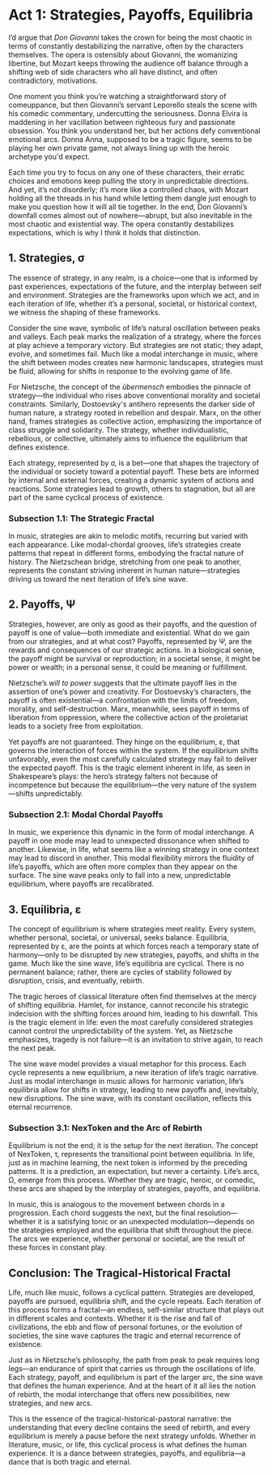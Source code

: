 # Act 1: Strategies, Payoffs, Equilibria
I’d argue that *Don Giovanni* takes the crown for being the most chaotic in terms of constantly destabilizing the narrative, often by the characters themselves. The opera is ostensibly about Giovanni, the womanizing libertine, but Mozart keeps throwing the audience off balance through a shifting web of side characters who all have distinct, and often contradictory, motivations.

One moment you think you’re watching a straightforward story of comeuppance, but then Giovanni’s servant Leporello steals the scene with his comedic commentary, undercutting the seriousness. Donna Elvira is maddening in her vacillation between righteous fury and passionate obsession. You think you understand her, but her actions defy conventional emotional arcs. Donna Anna, supposed to be a tragic figure, seems to be playing her own private game, not always lining up with the heroic archetype you'd expect.

Each time you try to focus on any one of these characters, their erratic choices and emotions keep pulling the story in unpredictable directions. And yet, it’s not disorderly; it’s more like a controlled chaos, with Mozart holding all the threads in his hand while letting them dangle just enough to make you question how it will all tie together. In the end, Don Giovanni’s downfall comes almost out of nowhere—abrupt, but also inevitable in the most chaotic and existential way. The opera constantly destabilizes expectations, which is why I think it holds that distinction.

## 1. Strategies, σ  
The essence of strategy, in any realm, is a choice—one that is informed by past experiences, expectations of the future, and the interplay between self and environment. Strategies are the frameworks upon which we act, and in each iteration of life, whether it’s a personal, societal, or historical context, we witness the shaping of these frameworks. 

Consider the sine wave, symbolic of life’s natural oscillation between peaks and valleys. Each peak marks the realization of a strategy, where the forces at play achieve a temporary victory. But strategies are not static; they adapt, evolve, and sometimes fail. Much like a modal interchange in music, where the shift between modes creates new harmonic landscapes, strategies must be fluid, allowing for shifts in response to the evolving game of life.

For Nietzsche, the concept of the *übermensch* embodies the pinnacle of strategy—the individual who rises above conventional morality and societal constraints. Similarly, Dostoevsky's antihero represents the darker side of human nature, a strategy rooted in rebellion and despair. Marx, on the other hand, frames strategies as collective action, emphasizing the importance of class struggle and solidarity. The strategy, whether individualistic, rebellious, or collective, ultimately aims to influence the equilibrium that defines existence.

Each strategy, represented by σ, is a bet—one that shapes the trajectory of the individual or society toward a potential payoff. These bets are informed by internal and external forces, creating a dynamic system of actions and reactions. Some strategies lead to growth, others to stagnation, but all are part of the same cyclical process of existence.

### Subsection 1.1: The Strategic Fractal
In music, strategies are akin to melodic motifs, recurring but varied with each appearance. Like modal-chordal grooves, life’s strategies create patterns that repeat in different forms, embodying the fractal nature of history. The Nietzschean bridge, stretching from one peak to another, represents the constant striving inherent in human nature—strategies driving us toward the next iteration of life’s sine wave.

## 2. Payoffs, Ψ  
Strategies, however, are only as good as their payoffs, and the question of payoff is one of value—both immediate and existential. What do we gain from our strategies, and at what cost? Payoffs, represented by Ψ, are the rewards and consequences of our strategic actions. In a biological sense, the payoff might be survival or reproduction; in a societal sense, it might be power or wealth; in a personal sense, it could be meaning or fulfillment.

Nietzsche’s *will to power* suggests that the ultimate payoff lies in the assertion of one’s power and creativity. For Dostoevsky’s characters, the payoff is often existential—a confrontation with the limits of freedom, morality, and self-destruction. Marx, meanwhile, sees payoff in terms of liberation from oppression, where the collective action of the proletariat leads to a society free from exploitation.

Yet payoffs are not guaranteed. They hinge on the equilibrium, ε, that governs the interaction of forces within the system. If the equilibrium shifts unfavorably, even the most carefully calculated strategy may fail to deliver the expected payoff. This is the tragic element inherent in life, as seen in Shakespeare’s plays: the hero’s strategy falters not because of incompetence but because the equilibrium—the very nature of the system—shifts unpredictably.

### Subsection 2.1: Modal Chordal Payoffs
In music, we experience this dynamic in the form of modal interchange. A payoff in one mode may lead to unexpected dissonance when shifted to another. Likewise, in life, what seems like a winning strategy in one context may lead to discord in another. This modal flexibility mirrors the fluidity of life’s payoffs, which are often more complex than they appear on the surface. The sine wave peaks only to fall into a new, unpredictable equilibrium, where payoffs are recalibrated.

## 3. Equilibria, ε  
The concept of equilibrium is where strategies meet reality. Every system, whether personal, societal, or universal, seeks balance. Equilibria, represented by ε, are the points at which forces reach a temporary state of harmony—only to be disrupted by new strategies, payoffs, and shifts in the game. Much like the sine wave, life’s equilibria are cyclical. There is no permanent balance; rather, there are cycles of stability followed by disruption, crisis, and eventually, rebirth.

The tragic heroes of classical literature often find themselves at the mercy of shifting equilibria. Hamlet, for instance, cannot reconcile his strategic indecision with the shifting forces around him, leading to his downfall. This is the tragic element in life: even the most carefully considered strategies cannot control the unpredictability of the system. Yet, as Nietzsche emphasizes, tragedy is not failure—it is an invitation to strive again, to reach the next peak.

The sine wave model provides a visual metaphor for this process. Each cycle represents a new equilibrium, a new iteration of life’s tragic narrative. Just as modal interchange in music allows for harmonic variation, life’s equilibria allow for shifts in strategy, leading to new payoffs and, inevitably, new disruptions. The sine wave, with its constant oscillation, reflects this eternal recurrence.

### Subsection 3.1: NexToken and the Arc of Rebirth
Equilibrium is not the end; it is the setup for the next iteration. The concept of NexToken, τ, represents the transitional point between equilibria. In life, just as in machine learning, the next token is informed by the preceding patterns. It is a prediction, an expectation, but never a certainty. Life’s arcs, Ω, emerge from this process. Whether they are tragic, heroic, or comedic, these arcs are shaped by the interplay of strategies, payoffs, and equilibria.

In music, this is analogous to the movement between chords in a progression. Each chord suggests the next, but the final resolution—whether it is a satisfying tonic or an unexpected modulation—depends on the strategies employed and the equilibria that shift throughout the piece. The arcs we experience, whether personal or societal, are the result of these forces in constant play.

## Conclusion: The Tragical-Historical Fractal  
Life, much like music, follows a cyclical pattern. Strategies are developed, payoffs are pursued, equilibria shift, and the cycle repeats. Each iteration of this process forms a fractal—an endless, self-similar structure that plays out in different scales and contexts. Whether it is the rise and fall of civilizations, the ebb and flow of personal fortunes, or the evolution of societies, the sine wave captures the tragic and eternal recurrence of existence.

Just as in Nietzsche’s philosophy, the path from peak to peak requires long legs—an endurance of spirit that carries us through the oscillations of life. Each strategy, payoff, and equilibrium is part of the larger arc, the sine wave that defines the human experience. And at the heart of it all lies the notion of rebirth, the modal interchange that offers new possibilities, new strategies, and new arcs.

This is the essence of the tragical-historical-pastoral narrative: the understanding that every decline contains the seed of rebirth, and every equilibrium is merely a pause before the next strategy unfolds. Whether in literature, music, or life, this cyclical process is what defines the human experience. It is a dance between strategies, payoffs, and equilibria—a dance that is both tragic and eternal.
